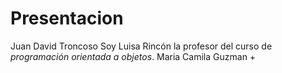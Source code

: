 # Presentacion


Juan David Troncoso Soy Luisa Rincón la profesor del curso de *programación orientada a objetos*. Maria Camila Guzman
+
